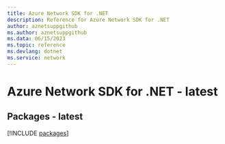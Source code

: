 ```yaml
---
title: Azure Network SDK for .NET
description: Reference for Azure Network SDK for .NET
author: aznetsuppgithub
ms.author: aznetsuppgithub
ms.data: 06/15/2023
ms.topic: reference
ms.devlang: dotnet
ms.service: network
---
```

# Azure Network SDK for .NET - latest
## Packages - latest
[!INCLUDE [packages](network-index.md)]